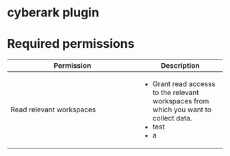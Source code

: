 # cyberark plugin

# Required permissions <a href="#h_0bb427264a" id="h_0bb427264a"></a>
<table><thead><tr><th width="289">Permission</th><th>Description</th></tr></thead><tbody><tr><td>Read relevant workspaces</td><td><ul><li>Grant read accesss to the relevant workspaces from which you want to collect data.</li><li>test</li><li>a</li></ul></td></tr></tbody></table>
